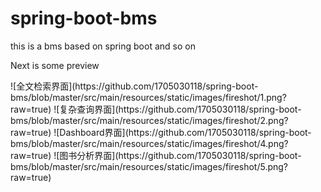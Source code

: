 # spring-boot-bms
this is a bms based on spring boot and so on
<p>Next is some preview</p>
![全文检索界面](https://github.com/1705030118/spring-boot-bms/blob/master/src/main/resources/static/images/fireshot/1.png?raw=true)
![复杂查询界面](https://github.com/1705030118/spring-boot-bms/blob/master/src/main/resources/static/images/fireshot/2.png?raw=true)
![Dashboard界面](https://github.com/1705030118/spring-boot-bms/blob/master/src/main/resources/static/images/fireshot/4.png?raw=true)
![图书分析界面](https://github.com/1705030118/spring-boot-bms/blob/master/src/main/resources/static/images/fireshot/5.png?raw=true)
